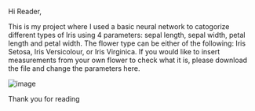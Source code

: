 Hi Reader,

This is my project where I used a basic neural network to catogorize different types of Iris using 4 parameters: sepal length, sepal width, petal length and petal width. The flower type can be either of the following: Iris Setosa, Iris Versicolour, or Iris Virginica. 
If you would like to insert measurements from your own flower to check what it is, please download the file and change the parameters here.

![image](https://github.com/user-attachments/assets/8e86592d-882d-445f-b70a-a3165ddb7502)

Thank you for reading
